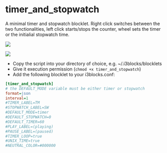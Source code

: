 # timer_and_stopwatch

A minimal timer and stopwatch blocklet. Right click switches between the two
functionalities, left click starts/stops the counter, wheel sets the timer
or the initialial stopwatch time.

![](running_timer.png)

![](paused_stopwatch.png)

* Copy the script into your directory of choice, e.g. ~/.i3blocks/blocklets
* Give it execution permission (`chmod +x timer_and_stopwatch`)
* Add the following blocklet to your i3blocks.conf:

```ini
[timer_and_stopwatch]
# the DEFAULT_MODE variable must be either timer or stopwatch
format=json
interval=1
#TIMER_LABEL=TM
#STOPWATCH_LABEL=SW
#DEFAULT_MODE=timer
#DEFAULT_STOPWATCH=0
#DEFAULT_TIMER=60
#PLAY_LABEL=(playing)
#PAUSE_LABEL=(paused)
#TIMER_LOOP=true
#UNIX_TIME=true
#NEUTRAL_COLOR=#000000
```
